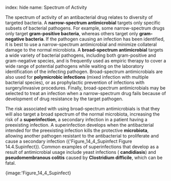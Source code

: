 index: hide
name: Spectrum of Activity

The spectrum of activity of an antibacterial drug relates to diversity of targeted bacteria. A  **narrow-spectrum antimicrobial** targets only specific subsets of bacterial pathogens. For example, some narrow-spectrum drugs only target  **gram-positive bacteria**, whereas others target only  **gram-negative bacteria**. If the pathogen causing an infection has been identified, it is best to use a narrow-spectrum antimicrobial and minimize collateral damage to the normal microbiota. A  **broad-spectrum antimicrobial** targets a wide variety of bacterial pathogens, including both gram-positive and gram-negative species, and is frequently used as empiric therapy to cover a wide range of potential pathogens while waiting on the laboratory identification of the infecting pathogen. Broad-spectrum antimicrobials are also used for  **polymicrobic infections** (mixed infection with multiple bacterial species), or as prophylactic prevention of infections with surgery/invasive procedures. Finally, broad-spectrum antimicrobials may be selected to treat an infection when a narrow-spectrum drug fails because of development of drug resistance by the target pathogen.

The risk associated with using broad-spectrum antimicrobials is that they will also target a broad spectrum of the normal microbiota, increasing the risk of a  **superinfection**, a secondary infection in a patient having a preexisting infection. A superinfection develops when the antibacterial intended for the preexisting infection kills the protective  **microbiota**, allowing another pathogen resistant to the antibacterial to proliferate and cause a secondary infection ({'Figure_14_4_Supinfect Figure 14.4.Supinfect}). Common examples of superinfections that develop as a result of antimicrobial usage include yeast infections ( **candidiasis**) and  **pseudomembranous colitis** caused by  **Clostridium difficile**, which can be fatal.


{image:'Figure_14_4_Supinfect}
        
